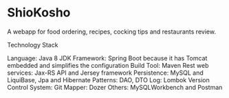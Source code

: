 # ShioKosho

A webapp for food ordering, recipes, cocking tips and restaurants review.

Technology Stack

Language: 		   Java 8 JDK
Framework: 		   Spring Boot because it has Tomcat embedded and simplifies the configuration
Build Tool:		   Maven
Rest web services:    	   Jax-RS API and Jersey framework
Persistence: 		   MySQL and LiquiBase, Jpa and Hibernate
Patterns: 		   DAO, DTO
Log: 			   Lombok
Version Control System:  Git
Mapper:                               Dozer
Others: 		   MySQLWorkbench and Postman
